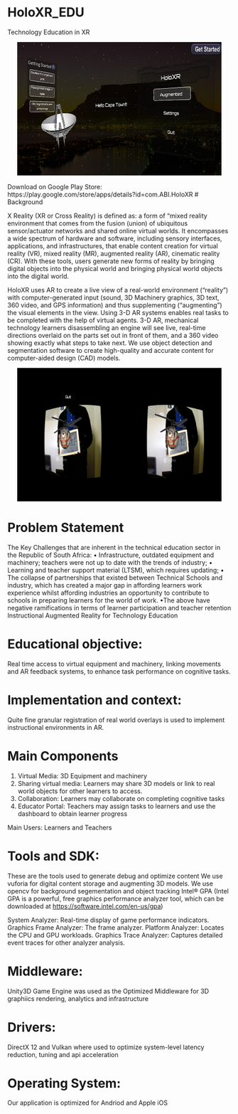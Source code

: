 # HoloXR_EDU
Technology Education in XR 
<p align="center">
  <img width="460" height="300" src="https://github.com/TebogoNakampe/HoloXR_EDU/blob/master/MainMenua.png">
</p>
Download on Google Play Store: https://play.google.com/store/apps/details?id=com.ABI.HoloXR
# Background

X Reality (XR or Cross Reality) is defined as: a form of “mixed reality environment that comes from the fusion (union) of ubiquitous sensor/actuator networks and shared online virtual worlds. It encompasses a wide spectrum of hardware and software, including sensory interfaces, applications, and infrastructures, that enable content creation for virtual reality (VR), mixed reality (MR), augmented reality (AR), cinematic reality (CR). With these tools, users generate new forms of reality by bringing digital objects into the physical world and bringing physical world objects into the digital world.

HoloXR uses AR to create a live view of a real-world environment (“reality”) with computer-generated input (sound, 3D Machinery graphics, 3D text, 360 video, and GPS information) and thus supplementing (“augmenting”) the visual elements in the view.
Using 3-D AR systems enables real tasks to be completed with the help of virtual agents.  3-D AR, mechanical technology learners disassembling an engine will see live, real-time directions overlaid on the parts set out in front of them, and a 360 video showing exactly what steps to take next. We use object detection and segmentation software to create high-quality and accurate content for computer-aided design (CAD) models.

<p align="center">
  <img width="460" height="300" src="https://github.com/TebogoNakampe/HoloXR_EDU/blob/master/AugmentedReality.PNG">
</p>


# Problem Statement

The Key Challenges that are inherent in the technical
education sector in the Republic of South Africa:
• Infrastructure, outdated equipment and machinery; teachers were not up to date
with the trends of industry;
• Learning and teacher support material (LTSM), which requires updating;
• The collapse of partnerships that existed between Technical Schools and
industry, which has created a major gap in affording learners work experience
whilst affording industries an opportunity to contribute to schools in preparing
learners for the world of work.
•The above have negative
ramifications in terms of learner participation and teacher retention
Instructional Augmented Reality for Technology Education 


# Educational objective:
Real time access to virtual equipment and machinery, linking movements and AR feedback systems, to enhance task performance on cognitive tasks.
# Implementation and context:
Quite fine granular registration of real world overlays is used to implement instructional environments in AR.

# Main Components
1. Virtual Media: 3D Equipment and machinery
2. Sharing virtual media: Learners may share 3D models or link to real world objects for other learners to access.
3. Collaboration: Learners may collaborate on completing cognitive tasks
4. Educator Portal: Teachers may assign tasks to learners and use the dashboard to obtain learner progress

Main Users: Learners and Teachers

# Tools and SDK: 
These are the tools used to generate debug and optimize content
We use vuforia for digital content storage and augmenting 3D models.
We use opencv for background segementation and object tracking
Intel® GPA
(Intel GPA is a powerful, free graphics performance analyzer tool, which can be downloaded at https://software.intel.com/en-us/gpa)

System Analyzer: Real-time display of game performance indicators.
Graphics Frame Analyzer: The frame analyzer.
Platform Analyzer: Locates the CPU and GPU workloads.
Graphics Trace Analyzer: Captures detailed event traces for other analyzer analysis.

# Middleware: 
Unity3D Game Engine was used as the Optimized Middleware for 3D graphiics rendering, analytics and infrastructure
# Drivers: 
DirectX 12 and Vulkan where used to optimize system-level latency reduction, tuning and api acceleration
# Operating System: 
Our application is optimized for Andriod and Apple iOS 
